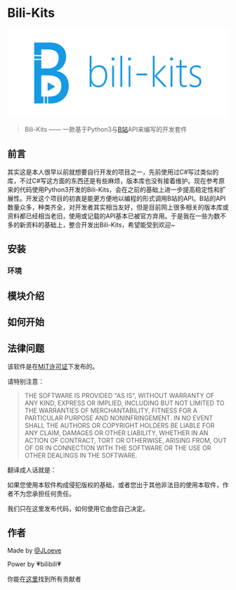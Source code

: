 # Bili-Kits

![logo](.\docs\img\logo.png)

> Bili-Kits —— 一款基于Python3与[B站](https://www.bilibili.com)API来编写的开发套件

## 前言

其实这是本人很早以前就想要自行开发的项目之一，先前使用过C#写过类似的库，不过C#写这方面的东西还是有些麻烦，版本库也没有接着维护。现在参考原来的代码使用Python3开发的Bili-Kits，会在之前的基础上进一步提高稳定性和扩展性。开发这个项目的初衷是能更方便地以编程的形式调用B站的API。B站的API数量众多，种类齐全，对开发者其实相当友好，但是目前网上很多相关的版本库或资料都已经相当老旧，使用或记载的API基本已被官方弃用。于是我在一些为数不多的新资料的基础上，整合开发出Bili-Kits，希望能受到欢迎~

## 安装

### 环境

## 模块介绍

## 如何开始

## 法律问题

该软件是在[MIT许可证](https://github.com/LonelySteve/Bili-Kits/blob/master/LICENSE)下发布的。

请特别注意：

>THE SOFTWARE IS PROVIDED "AS IS", WITHOUT WARRANTY OF ANY KIND, EXPRESS OR IMPLIED, INCLUDING BUT NOT LIMITED TO THE WARRANTIES OF MERCHANTABILITY, FITNESS FOR A PARTICULAR PURPOSE AND NONINFRINGEMENT. IN NO EVENT SHALL THE AUTHORS OR COPYRIGHT HOLDERS BE LIABLE FOR ANY CLAIM, DAMAGES OR OTHER LIABILITY, WHETHER IN AN ACTION OF CONTRACT, TORT OR OTHERWISE, ARISING FROM, OUT OF OR IN CONNECTION WITH THE SOFTWARE OR THE USE OR OTHER DEALINGS IN THE SOFTWARE.

翻译成人话就是：

如果您使用本软件构成侵犯版权的基础，或者您出于其他非法目的使用本软件，作者不为您承担任何责任。

我们只在这里发布代码，如何使用它由您自己决定。

## 作者

Made by [@JLoeve](https://github.com/LonelySteve)

Power by 💗bilibili💗

你能在[这里](https://github.com/LonelySteve/Bili-Kits/graphs/contributors)找到所有贡献者